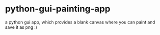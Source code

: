 # python-gui-painting-app
a python gui app, which provides a blank canvas where you can paint and save it as png :)

